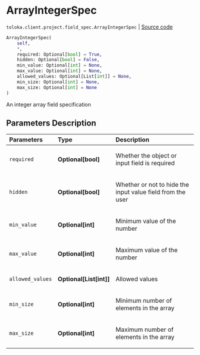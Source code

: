 # ArrayIntegerSpec
`toloka.client.project.field_spec.ArrayIntegerSpec` | [Source code](https://github.com/Toloka/toloka-kit/blob/v0.1.25/src/client/project/field_spec.py#L165)

```python
ArrayIntegerSpec(
    self,
    *,
    required: Optional[bool] = True,
    hidden: Optional[bool] = False,
    min_value: Optional[int] = None,
    max_value: Optional[int] = None,
    allowed_values: Optional[List[int]] = None,
    min_size: Optional[int] = None,
    max_size: Optional[int] = None
)
```

An integer array field specification

## Parameters Description

| Parameters | Type | Description |
| :----------| :----| :-----------|
`required`|**Optional\[bool\]**|<p>Whether the object or input field is required</p>
`hidden`|**Optional\[bool\]**|<p>Whether or not to hide the input value field from the user</p>
`min_value`|**Optional\[int\]**|<p>Minimum value of the number</p>
`max_value`|**Optional\[int\]**|<p>Maximum value of the number</p>
`allowed_values`|**Optional\[List\[int\]\]**|<p>Allowed values</p>
`min_size`|**Optional\[int\]**|<p>Minimum number of elements in the array</p>
`max_size`|**Optional\[int\]**|<p>Maximum number of elements in the array</p>
